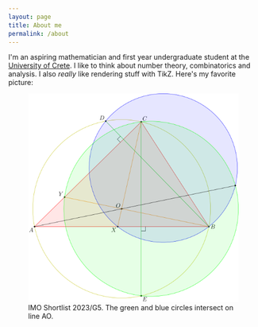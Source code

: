```yaml
---
layout: page
title: About me
permalink: /about
---
```


I'm an aspiring mathematician and first year undergraduate student at the <a href="https://uoc.gr/" target="_blank">University of Crete</a>. I like to think about number theory, combinatorics and analysis. I also _really_ like rendering stuff with TikZ. Here's my favorite picture:

<figure>
  <img src="/assets/img/geo.png" alt="ISL 2023/G5">
  <figcaption>
    IMO Shortlist 2023/G5. The green and blue
    circles intersect on line AO.
  </figcaption>
</figure>
